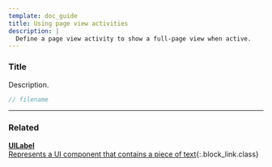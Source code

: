 ```yaml
---
template: doc_guide
title: Using page view activities
description: |
  Define a page view activity to show a full-page view when active.
---
```


<section>

### Title

Description.

</section>

```typescript
// filename
```

---

<footer>

### Related

[**UILabel**<br>Represents a UI component that contains a piece of text](/docs/ref/UILabel){:.block_link.class}

</footer>
